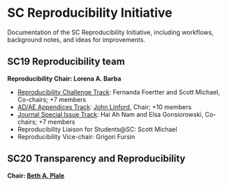 # SC Reproducibility Initiative

Documentation of the SC Reproducibility Initiative, including workflows, background notes, and ideas for improvements.

## SC19 Reproducibility team

**Reproducibility Chair: Lorena A. Barba**

- [Reproducibility Challenge Track](https://github.com/SC-Tech-Program/SCreproducibility/blob/master/Reproducibility-Challenge.md): Fernanda Foertter and Scott Michael, Co-chairs; +7 members
- [AD/AE Appendices Track](https://github.com/SC-Tech-Program/SCreproducibility/blob/master/AD-AE-Appendices.md): [John Linford](https://github.com/jlinford), Chair; +10 members
- [Journal Special Issue Track](https://github.com/SC-Tech-Program/SCreproducibility/blob/master/Journal-Special-Issue.md): Hai Ah Nam and 	Elsa Gonsiorowski, Co-chairs; +7 members
- Reproducibility Liaison for Students@SC: Scott Michael
- Reproducibility Vice-chair: Grigori Fursin

## SC20 Transparency and Reproducibility

**Chair: [Beth A. Plale](https://luddy.indiana.edu/contact/profile/?profile_id=271)**
